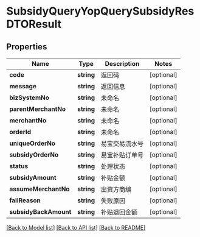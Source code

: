 # SubsidyQueryYopQuerySubsidyResDTOResult

## Properties
Name | Type | Description | Notes
------------ | ------------- | ------------- | -------------
**code** | **string** | 返回码 | [optional] 
**message** | **string** | 返回信息 | [optional] 
**bizSystemNo** | **string** | 未命名 | [optional] 
**parentMerchantNo** | **string** | 未命名 | [optional] 
**merchantNo** | **string** | 未命名 | [optional] 
**orderId** | **string** | 未命名 | [optional] 
**uniqueOrderNo** | **string** | 易宝交易流水号 | [optional] 
**subsidyOrderNo** | **string** | 易宝补贴订单号 | [optional] 
**status** | **string** | 处理状态 | [optional] 
**subsidyAmount** | **string** | 补贴金额 | [optional] 
**assumeMerchantNo** | **string** | 出资方商编 | [optional] 
**failReason** | **string** | 失败原因 | [optional] 
**subsidyBackAmount** | **string** | 补贴退回金额 | [optional] 

[[Back to Model list]](../README.md#documentation-for-models) [[Back to API list]](../README.md#documentation-for-api-endpoints) [[Back to README]](../README.md)


